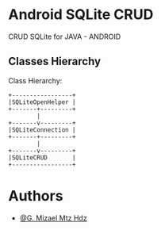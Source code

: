 # Android SQLite CRUD
CRUD SQLite for JAVA - ANDROID


## Classes Hierarchy
Class Hierarchy:
```
+-----------------+
|SQLiteOpenHelper |
+-------+---------+
        |
+-------v---------+
|SQLiteConnection |
+-------+---------+
        |
+-------v---------+
|SQLiteCRUD       |
+-----------------+
```
# Authors
- [@G. Mizael Mtz Hdz](https://github.com/martinezmizael)

